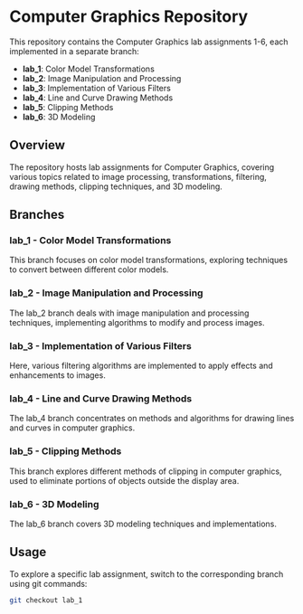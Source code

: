 # Computer Graphics Repository

This repository contains the Computer Graphics lab assignments 1-6, each implemented in a separate branch:

- **lab_1**: Color Model Transformations
- **lab_2**: Image Manipulation and Processing
- **lab_3**: Implementation of Various Filters
- **lab_4**: Line and Curve Drawing Methods
- **lab_5**: Clipping Methods
- **lab_6**: 3D Modeling

## Overview

The repository hosts lab assignments for Computer Graphics, covering various topics related to image processing, transformations, filtering, drawing methods, clipping techniques, and 3D modeling.

## Branches

### lab_1 - Color Model Transformations

This branch focuses on color model transformations, exploring techniques to convert between different color models.

### lab_2 - Image Manipulation and Processing

The lab_2 branch deals with image manipulation and processing techniques, implementing algorithms to modify and process images.

### lab_3 - Implementation of Various Filters

Here, various filtering algorithms are implemented to apply effects and enhancements to images.

### lab_4 - Line and Curve Drawing Methods

The lab_4 branch concentrates on methods and algorithms for drawing lines and curves in computer graphics.

### lab_5 - Clipping Methods

This branch explores different methods of clipping in computer graphics, used to eliminate portions of objects outside the display area.

### lab_6 - 3D Modeling

The lab_6 branch covers 3D modeling techniques and implementations.

## Usage

To explore a specific lab assignment, switch to the corresponding branch using git commands:

```bash
git checkout lab_1

